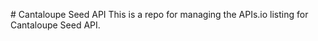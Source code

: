 #   C a n t a l o u p e   S e e d   A P I 
 T h i s   i s   a   r e p o   f o r   m a n a g i n g   t h e   A P I s . i o   l i s t i n g   f o r   C a n t a l o u p e   S e e d   A P I . 